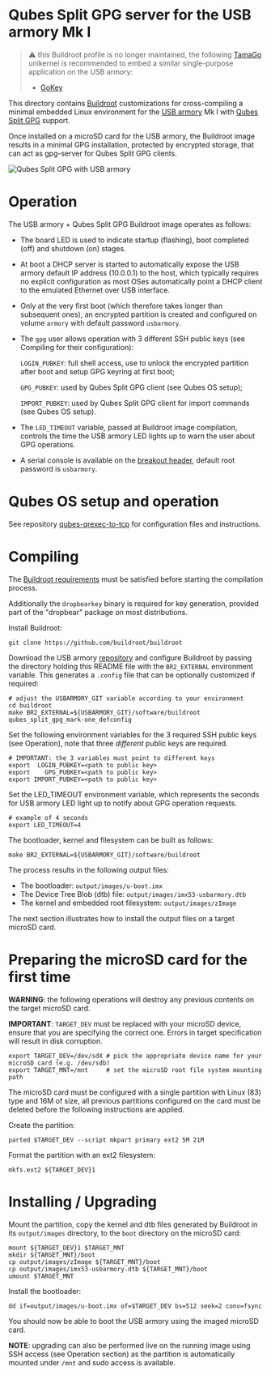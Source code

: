 Qubes Split GPG server for the USB armory Mk I
==============================================

> :warning: this Buildroot profile is no longer maintained, the following
> [TamaGo](https://github.com/usbarmory/tamago) unikernel is recommended
> to embed a similar single-purpose application on the USB armory:
>
>  * [GoKey](https://github.com/usbarmory/GoKey)

This directory contains [Buildroot](http://buildroot.uclibc.org/)
customizations for cross-compiling a minimal embedded Linux environment for the
[USB armory](https://github.com/usbarmory/usbarmory) Mk I with
[Qubes Split GPG](https://www.qubes-os.org/doc/split-gpg/) support.

Once installed on a microSD card for the USB armory, the Buildroot image
results in a minimal GPG installation, protected by encrypted storage, that can
act as gpg-server for Qubes Split GPG clients.

![Qubes Split GPG with USB armory](https://raw.githubusercontent.com/f-secure-foundry/qubes-qrexec-to-tcp/master/images/qrexec-to-tcp.svg?sanitize=true)

Operation
=========

The USB armory + Qubes Split GPG Buildroot image operates as follows:

  * The board LED is used to indicate startup (flashing), boot completed (off)
    and shutdown (on) stages.

  * At boot a DHCP server is started to automatically expose the USB armory
    default IP address (10.0.0.1) to the host, which typically requires no
    explicit configuration as most OSes automatically point a DHCP client to
    the emulated Ethernet over USB interface.

  * Only at the very first boot (which therefore takes longer than subsequent
    ones), an encrypted partition is created and configured on volume `armory`
    with default password `usbarmory`.

  * The `gpg` user allows operation with 3 different SSH public keys (see
    Compiling for their configuration):

    `LOGIN_PUBKEY`:  full shell access, use to unlock the encrypted partition
                     after boot and setup GPG keyring at first boot;

    `GPG_PUBKEY`:    used by Qubes Split GPG client (see Qubes OS setup);

    `IMPORT_PUBKEY`: used by Qubes Split GPG client for import commands
                     (see Qubes OS setup).

  * The `LED_TIMEOUT` variable, passed at Buildroot image compilation, controls
    the time the USB armory LED lights up to warn the user about GPG
    operations.

  * A serial console is available on the
    [breakout header](https://github.com/usbarmory/usbarmory/wiki/GPIOs),
    default root password is `usbarmory`.

Qubes OS setup and operation
============================

See repository [qubes-qrexec-to-tcp](https://github.com/usbarmory/qubes-qrexec-to-tcp)
for configuration files and instructions.

Compiling
=========

The [Buildroot requirements](http://buildroot.uclibc.org/downloads/manual/manual.html#requirement)
must be satisfied before starting the compilation process.

Additionally the `dropbearkey` binary is required for key generation, provided
part of the "dropbear" package on most distributions.

Install Buildroot:

```
git clone https://github.com/buildroot/buildroot
```

Download the USB armory [repository](https://github.com/usbarmory/usbarmory)
and configure Buildroot by passing the directory holding this README file with
the `BR2_EXTERNAL` environment variable. This generates a `.config` file that
can be optionally customized if required:

```
# adjust the USBARMORY_GIT variable according to your environment
cd buildroot
make BR2_EXTERNAL=${USBARMORY_GIT}/software/buildroot qubes_split_gpg_mark-one_defconfig
```

Set the following environment variables for the 3 required SSH public keys (see
Operation), note that three *different* public keys are required.

```
# IMPORTANT: the 3 variables must point to different keys
export  LOGIN_PUBKEY=<path to public key>
export    GPG_PUBKEY=<path to public key>
export IMPORT_PUBKEY=<path to public key>
```

Set the LED_TIMEOUT environment variable, which represents the seconds for USB
armory LED light up to notify about GPG operation requests.

```
# example of 4 seconds
export LED_TIMEOUT=4
```

The bootloader, kernel and filesystem can be built as follows:

```
make BR2_EXTERNAL=${USBARMORY_GIT}/software/buildroot
```

The process results in the following output files:

  * The bootloader: `output/images/u-boot.imx`
  * The Device Tree Blob (dtb) file: `output/images/imx53-usbarmory.dtb`
  * The kernel and embedded root filesystem: `output/images/zImage`

The next section illustrates how to install the output files on a target
microSD card.

Preparing the microSD card for the first time
=============================================

**WARNING**: the following operations will destroy any previous contents on the
target microSD card.

**IMPORTANT**: `TARGET_DEV` must be replaced with your microSD device, ensure
that you are specifying the correct one. Errors in target specification will
result in disk corruption.

```
export TARGET_DEV=/dev/sdX # pick the appropriate device name for your microSD card (e.g. /dev/sdb)
export TARGET_MNT=/mnt     # set the microSD root file system mounting path
```

The microSD card must be configured with a single partition with Linux (83)
type and 16M of size, all previous partitions configured on the card must be
deleted before the following instructions are applied.

Create the partition:

```
parted $TARGET_DEV --script mkpart primary ext2 5M 21M
```

Format the partition with an ext2 filesystem:

```
mkfs.ext2 ${TARGET_DEV}1
```

Installing / Upgrading
======================

Mount the partition, copy the kernel and dtb files generated by Buildroot in
its `output/images` directory, to the `boot` directory on the microSD card:

```
mount ${TARGET_DEV}1 $TARGET_MNT
mkdir ${TARGET_MNT}/boot
cp output/images/zImage ${TARGET_MNT}/boot
cp output/images/imx53-usbarmory.dtb ${TARGET_MNT}/boot
umount $TARGET_MNT
```

Install the bootloader:

```
dd if=output/images/u-boot.imx of=$TARGET_DEV bs=512 seek=2 conv=fsync
```

You should now be able to boot the USB armory using the imaged microSD card.

**NOTE**: upgrading can also be performed live on the running image using SSH
access (see Operation section) as the partition is automatically mounted under
`/mnt` and sudo access is available.
